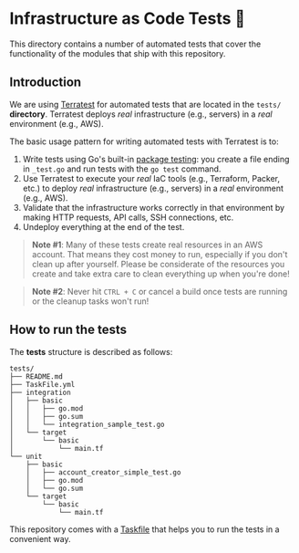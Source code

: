 # Infrastructure as Code Tests 🧪

This directory contains a number of automated tests that cover the functionality
of the modules that ship with this repository.

## Introduction
We are using [Terratest] for automated tests that are located in the
`tests/` **directory**. Terratest deploys _real_ infrastructure
(e.g., servers) in a _real_ environment (e.g., AWS).

The basic usage pattern for writing automated tests with Terratest is to:

1. Write tests using Go's built-in [package testing]: you create a file ending
   in `_test.go` and run tests with the `go test` command.
2. Use Terratest to execute your _real_ IaC tools (e.g., Terraform, Packer, etc.)
   to deploy _real_ infrastructure (e.g., servers) in a _real_ environment (e.g., AWS).
3. Validate that the infrastructure works correctly in that environment by
   making HTTP requests, API calls, SSH connections, etc.
4. Undeploy everything at the end of the test.

>**Note #1**: Many of these tests create real resources in an AWS account.
That means they cost money to run, especially if you don't clean up after
yourself. Please be considerate of the resources you create and take extra care
to clean everything up when you're done!

>**Note #2**: Never hit `CTRL + C` or cancel a build once tests are running or
the cleanup tasks won't run!

## How to run the tests
The **tests** structure is described as follows:

```text
tests/
├── README.md
├── TaskFile.yml
├── integration
│   ├── basic
│   │   ├── go.mod
│   │   ├── go.sum
│   │   └── integration_sample_test.go
│   └── target
│       └── basic
│           └── main.tf
└── unit
    ├── basic
    │   ├── account_creator_simple_test.go
    │   ├── go.mod
    │   └── go.sum
    └── target
        └── basic
            └── main.tf
```

This repository comes with a [Taskfile]  that helps you to run the
tests in a convenient way.

<!-- References -->

<!-- markdown-link-check-disable -->
[terratest]: https://github.com/gruntwork-io/terratest
[package testing]: https://golang.org/pkg/testing/
[Taskfile]: https://taskfile.dev/#/

<!-- markdown-link-check-enable -->
